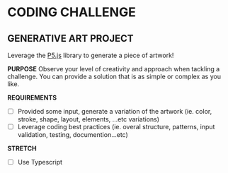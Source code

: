 # CODING CHALLENGE

## GENERATIVE ART PROJECT
Leverage the [P5.js](https://p5js.org/) library to generate a piece of artwork!


**PURPOSE**
Observe your level of creativity and approach when tackling a challenge. You can provide a solution that is as simple or complex as you like.

**REQUIREMENTS**
- [ ] Provided some input, generate a variation of the artwork (ie. color, stroke, shape, layout, elements, ...etc variations)
- [ ] Leverage coding best practices (ie. overal structure, patterns, input validation, testing, documention...etc)

**STRETCH**
- [ ] Use Typescript

